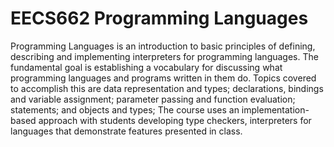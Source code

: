 # EECS662 Programming Languages
Programming Languages is an introduction to basic principles of defining, describing and implementing interpreters for programming languages. The fundamental goal is establishing a vocabulary for discussing what programming languages and programs written in them do. Topics covered to accomplish this are data representation and types; declarations, bindings and variable assignment; parameter passing and function evaluation; statements; and objects and types; The course uses an implementation-based approach with students developing type checkers, interpreters for languages that demonstrate features presented in class.
